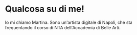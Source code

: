 # Qualcosa su di me!

Io mi chiamo Martina. Sono un'artista digitale di Napoli, che sta frequentando il corso di NTA dell'Accademia di Belle Arti.